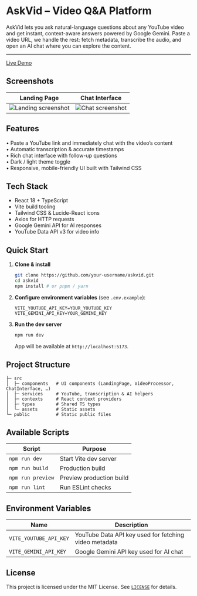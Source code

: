 # AskVid – Video Q&A Platform

AskVid lets you ask natural-language questions about any YouTube video and get instant, context-aware answers powered by Google Gemini. Paste a video URL, we handle the rest: fetch metadata, transcribe the audio, and open an AI chat where you can explore the content.

---

[Live Demo](https://askvid.netlify.app)

## Screenshots

| Landing Page | Chat Interface |
| ------------ | -------------- |
| ![Landing screenshot](docs/screenshots/landing.png) | ![Chat screenshot](docs/screenshots/chat.png) |

## Features

• Paste a YouTube link and immediately chat with the video’s content  
• Automatic transcription & accurate timestamps  
• Rich chat interface with follow-up questions  
• Dark / light theme toggle  
• Responsive, mobile-friendly UI built with Tailwind CSS

## Tech Stack

- React 18 + TypeScript
- Vite build tooling
- Tailwind CSS & Lucide-React icons
- Axios for HTTP requests
- Google Gemini API for AI responses
- YouTube Data API v3 for video info

## Quick Start

1. **Clone & install**
   ```bash
   git clone https://github.com/your-username/askvid.git
   cd askvid
   npm install # or pnpm / yarn
   ```
2. **Configure environment variables** (see `.env.example`):
   ```env
   VITE_YOUTUBE_API_KEY=YOUR_YOUTUBE_KEY
   VITE_GEMINI_API_KEY=YOUR_GEMINI_KEY
   ```
3. **Run the dev server**
   ```bash
   npm run dev
   ```
   App will be available at `http://localhost:5173`.

## Project Structure

```
├─ src
│  ├─ components   # UI components (LandingPage, VideoProcessor, ChatInterface, …)
│  ├─ services     # YouTube, transcription & AI helpers
│  ├─ contexts     # React context providers
│  ├─ types        # Shared TS types
│  └─ assets       # Static assets
└─ public          # Static public files
```

## Available Scripts

| Script          | Purpose                |
| --------------- | ---------------------- |
| `npm run dev`   | Start Vite dev server  |
| `npm run build` | Production build       |
| `npm run preview` | Preview production build |
| `npm run lint`  | Run ESLint checks      |

## Environment Variables

| Name | Description |
| ---- | ----------- |
| `VITE_YOUTUBE_API_KEY` | YouTube Data API key used for fetching video metadata |
| `VITE_GEMINI_API_KEY`  | Google Gemini API key used for AI chat |

## License

This project is licensed under the MIT License. See [`LICENSE`](LICENSE) for details.
